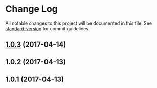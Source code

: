# Change Log

All notable changes to this project will be documented in this file.
See [standard-version](https://github.com/conventional-changelog/standard-version) for commit guidelines.

<a name="1.0.3"></a>
## [1.0.3](https://github.com/dadviegas/melpack/compare/melpack-module-builder@1.0.2...melpack-module-builder@1.0.3) (2017-04-14)

<a name="1.0.2"></a>
## 1.0.2 (2017-04-13)

<a name="1.0.1"></a>
## 1.0.1 (2017-04-13)
